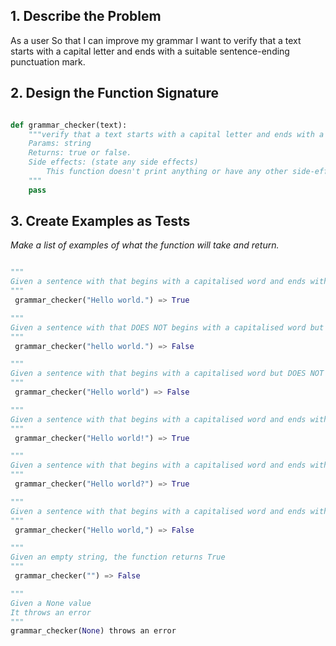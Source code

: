 
## 1. Describe the Problem

As a user
So that I can improve my grammar
I want to verify that a text starts with a capital letter and ends with a suitable sentence-ending punctuation mark.

## 2. Design the Function Signature


```python

def grammar_checker(text):
    """verify that a text starts with a capital letter and ends with a suitable sentence-ending punctuation mark.
    Params: string
    Returns: true or false. 
    Side effects: (state any side effects)
        This function doesn't print anything or have any other side-effects
    """
    pass

```

## 3. Create Examples as Tests

_Make a list of examples of what the function will take and return._

```python

"""
Given a sentence with that begins with a capitalised word and ends with a full stop, the function returns True
"""
 grammar_checker("Hello world.") => True

"""
Given a sentence with that DOES NOT begins with a capitalised word but ends with a full stop, the function returns False
"""
 grammar_checker("hello world.") => False

"""
Given a sentence with that begins with a capitalised word but DOES NOT ends with a full stop, the function returns False
"""
 grammar_checker("Hello world") => False

"""
Given a sentence with that begins with a capitalised word and ends with an exclamation mark (sentence-ending punctuation), the function returns True
"""
 grammar_checker("Hello world!") => True

"""
Given a sentence with that begins with a capitalised word and ends with a question mark (sentence-ending punctuation), the function returns True
"""
 grammar_checker("Hello world?") => True

"""
Given a sentence with that begins with a capitalised word and ends with a comma ( non sentence-ending punctuation), the function returns False
"""
 grammar_checker("Hello world,") => False

"""
Given an empty string, the function returns True
"""
 grammar_checker("") => False

"""
Given a None value
It throws an error
"""
grammar_checker(None) throws an error